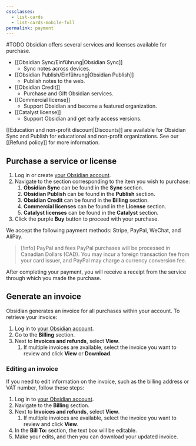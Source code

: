 ```yaml
---
cssclasses:
  - list-cards
  - list-cards-mobile-full
permalink: payment
---
```

#TODO
Obsidian offers several services and licenses available for purchase.

- [[Obsidian Sync/Einführung|Obsidian Sync]]
	- Sync notes across devices.
- [[Obsidian Publish/Einführung|Obsidian Publish]]
	- Publish notes to the web.
- [[Obsidian Credit]]
	- Purchase and Gift Obsidian services.
- [[Commercial license]]
	- Support Obsidian and become a featured organization.
- [[Catalyst license]]
	- Support Obsidian and get early access versions.

 [[Education and non-profit discount|Discounts]] are available for Obsidian Sync and Publish for educational and non-profit organizations. See our [[Refund policy]] for more information.

## Purchase a service or license

1. Log in or create [your Obsidian account](https://obsidian.md/account).
2. Navigate to the section corresponding to the item you wish to purchase:
    1. **Obsidian Sync** can be found in the **Sync** section.
    2. **Obsidian Publish** can be found in the **Publish** section.
    3. **Obsidian Credit** can be found in the **Billing** section.
    4. **Commercial licenses** can be found in the **License** section.
    5. **Catalyst licenses** can be found in the **Catalyst** section.
3. Click the purple **Buy** button to proceed with your purchase.

We accept the following payment methods: Stripe, PayPal, WeChat, and AliPay.

> [!info] PayPal and fees
> PayPal purchases will be processed in Canadian Dollars (CAD). You may incur a foreign transaction fee from your card issuer, and PayPal may charge a currency conversion fee.

After completing your payment, you will receive a receipt from the service through which you made the purchase.

## Generate an invoice

Obsidian generates an invoice for all purchases within your account. To retrieve your invoice:

1. Log in to [your Obsidian account](https://obsidian.md/account/billing).
2. Go to the **Billing** section.
3. Next to **Invoices and refunds**, select **View**.
    1. If multiple invoices are available, select the invoice you want to review and click **View** or **Download**.

### Editing an invoice

If you need to edit information on the invoice, such as the billing address or VAT number, follow these steps:

1. Log in to [your Obsidian account](https://obsidian.md/account/billing).
2. Navigate to the **Billing** section.
3. Next to **Invoices and refunds**, select **View**.
    1. If multiple invoices are available, select the invoice you want to review and click **View**.
4. In the **Bill To:** section, the text box will be editable.
5. Make your edits, and then you can download your updated invoice.

